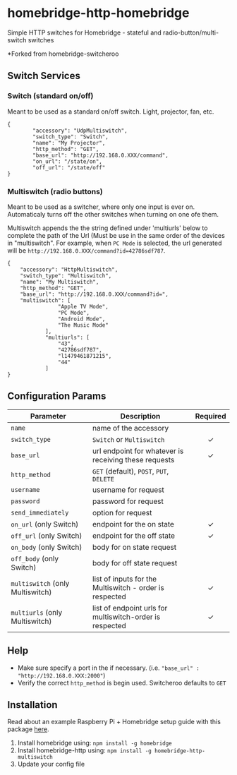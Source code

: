 # homebridge-http-homebridge
Simple HTTP switches for Homebridge - stateful and radio-button/multi-switch switches

*Forked from homebridge-switcheroo

## Switch Services

### Switch (standard on/off)
Meant to be used as a standard on/off switch. Light, projector, fan, etc.

```
{
        "accessory": "UdpMultiswitch",
        "switch_type": "Switch",
        "name": "My Projector",
        "http_method": "GET",
        "base_url": "http://192.168.0.XXX/command",
        "on_url": "/state/on",
        "off_url": "/state/off"
}
```

### Multiswitch (radio buttons)
Meant to be used as a switcher, where only one input is ever on.
Automaticaly turns off the other switches when turning on one ofe them.

Multiswitch appends the the string defined under 'multiurls' below to complete the path of the Url (Must be use in the same order of the devices in "multiswitch".
For example, when `PC Mode` is selected, the url generated will be `http://192.168.0.XXX/command?id=42786sdf787`. 
```
{
    "accessory": "HttpMultiswitch",
    "switch_type": "Multiswitch",
    "name": "My Multiswitch",
    "http_method": "GET",
    "base_url": "http://192.168.0.XXX/command?id=",
    "multiswitch": [
                "Apple TV Mode",
                "PC Mode",
                "Android Mode",
                "The Music Mode"
            ],
            "multiurls": [
                "43",
                "42786sdf787",
                "l1479461871215",
                "44"
            ]
}
```

## Configuration Params

|             Parameter            |                       Description                       | Required |
| -------------------------------- | ------------------------------------------------------- |:--------:|
| `name`                           | name of the accessory                                   |          |
| `switch_type`                    | `Switch` or `Multiswitch`                               |     ✓    |
| `base_url`                       | url endpoint for whatever is receiving these requests   |     ✓    |
| `http_method`                    | `GET` (default), `POST`,  `PUT`, `DELETE`               |          |
| `username`                       | username for request                                    |          |
| `password`                       | password for request                                    |          |
| `send_immediately`               | option for request                                      |          |
| `on_url` (only Switch)           | endpoint for the on state                               |     ✓    |
| `off_url` (only Switch)          | endpoint for the off state                              |     ✓    |
| `on_body` (only Switch)          | body for on state request                               |          |
| `off_body` (only Switch)         | body for off state request                              |          |
| `multiswitch` (only Multiswitch) | list of inputs for the Multiswitch - order is respected |     ✓    |
| `multiurls` (only Multiswitch)   | list of endpoint urls for multiswitch-order is respected|     ✓    |

## Help

  - Make sure specify a port in the if necessary. (i.e. `"base_url" : "http://192.168.0.XXX:2000"`)
  - Verify the correct `http_method` is begin used. Switcheroo defaults to `GET`

## Installation
Read about an example Raspberry Pi + Homebridge setup guide with this package [here](https://github.com/chriszelazo/Apartment-Homebridge-Setup).

1. Install homebridge using: `npm install -g homebridge`
2. Install homebridge-http using: `npm install -g homebridge-http-multiswitch`
3. Update your config file
